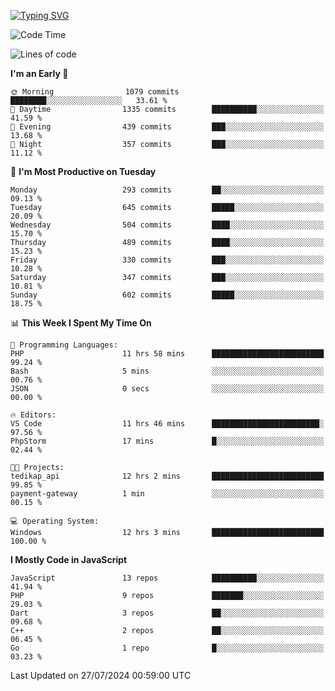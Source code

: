 [![Typing SVG](https://readme-typing-svg.demolab.com?font=Fira+Code&pause=1000&color=F7F7F7&random=false&width=435&lines=Hi+%F0%9F%91%8B%2C+I'm+Rafiu+Sidqi;Junior+Backend+Developer)](https://git.io/typing-svg)
<!--START_SECTION:waka-->
![Code Time](http://img.shields.io/badge/Code%20Time-291%20hrs%2046%20mins-blue)

![Lines of code](https://img.shields.io/badge/From%20Hello%20World%20I%27ve%20Written-1.3%20million%20lines%20of%20code-blue)

**I'm an Early 🐤** 

```text
🌞 Morning                1079 commits        ████████░░░░░░░░░░░░░░░░░   33.61 % 
🌆 Daytime                1335 commits        ██████████░░░░░░░░░░░░░░░   41.59 % 
🌃 Evening                439 commits         ███░░░░░░░░░░░░░░░░░░░░░░   13.68 % 
🌙 Night                  357 commits         ███░░░░░░░░░░░░░░░░░░░░░░   11.12 % 
```
📅 **I'm Most Productive on Tuesday** 

```text
Monday                   293 commits         ██░░░░░░░░░░░░░░░░░░░░░░░   09.13 % 
Tuesday                  645 commits         █████░░░░░░░░░░░░░░░░░░░░   20.09 % 
Wednesday                504 commits         ████░░░░░░░░░░░░░░░░░░░░░   15.70 % 
Thursday                 489 commits         ████░░░░░░░░░░░░░░░░░░░░░   15.23 % 
Friday                   330 commits         ███░░░░░░░░░░░░░░░░░░░░░░   10.28 % 
Saturday                 347 commits         ███░░░░░░░░░░░░░░░░░░░░░░   10.81 % 
Sunday                   602 commits         █████░░░░░░░░░░░░░░░░░░░░   18.75 % 
```


📊 **This Week I Spent My Time On** 

```text
💬 Programming Languages: 
PHP                      11 hrs 58 mins      █████████████████████████   99.24 % 
Bash                     5 mins              ░░░░░░░░░░░░░░░░░░░░░░░░░   00.76 % 
JSON                     0 secs              ░░░░░░░░░░░░░░░░░░░░░░░░░   00.00 % 

🔥 Editors: 
VS Code                  11 hrs 46 mins      ████████████████████████░   97.56 % 
PhpStorm                 17 mins             █░░░░░░░░░░░░░░░░░░░░░░░░   02.44 % 

🐱‍💻 Projects: 
tedikap_api              12 hrs 2 mins       █████████████████████████   99.85 % 
payment-gateway          1 min               ░░░░░░░░░░░░░░░░░░░░░░░░░   00.15 % 

💻 Operating System: 
Windows                  12 hrs 3 mins       █████████████████████████   100.00 % 
```

**I Mostly Code in JavaScript** 

```text
JavaScript               13 repos            ██████████░░░░░░░░░░░░░░░   41.94 % 
PHP                      9 repos             ███████░░░░░░░░░░░░░░░░░░   29.03 % 
Dart                     3 repos             ██░░░░░░░░░░░░░░░░░░░░░░░   09.68 % 
C++                      2 repos             ██░░░░░░░░░░░░░░░░░░░░░░░   06.45 % 
Go                       1 repo              █░░░░░░░░░░░░░░░░░░░░░░░░   03.23 % 
```




 Last Updated on 27/07/2024 00:59:00 UTC
<!--END_SECTION:waka-->

